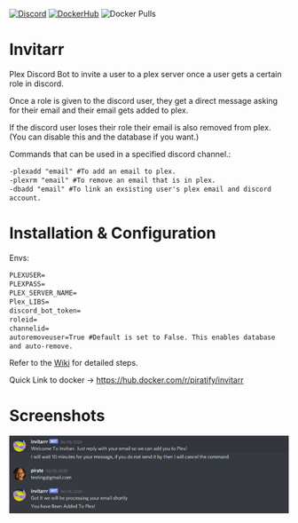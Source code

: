 [![Discord](https://img.shields.io/discord/708829995744755822?color=7289DA&label=Discord&style=for-the-badge&logo=discord)](https://discord.gg/vcxCytN) 
[![DockerHub](https://img.shields.io/badge/Docker-Hub-%23099cec?style=for-the-badge&logo=docker)](https://hub.docker.com/r/piratify/invitarr)
![Docker Pulls](https://img.shields.io/docker/pulls/piratify/invitarr?color=099cec&style=for-the-badge)
# Invitarr
Plex Discord Bot to invite a user to a plex server once a user gets a certain role in discord. 

Once a role is given to the discord user, they get a direct message asking for their email and their email gets added to plex. 

If the discord user loses their role their email is also removed from plex. (You can disable this and the database if you want.)

Commands that can be used in a specified discord channel.: 
```
-plexadd "email" #To add an email to plex. 
-plexrm "email" #To remove an email that is in plex. 
-dbadd "email" #To link an exsisting user's plex email and discord account.
```

# Installation & Configuration

Envs:

```
PLEXUSER=
PLEXPASS=
PLEX_SERVER_NAME=
Plex_LIBS=
discord_bot_token=
roleid=
channelid=
autoremoveuser=True #Default is set to False. This enables database and auto-remove. 
```

Refer to the [Wiki](https://github.com/Sleepingpirates/Invitarr/wiki) for detailed steps.

Quick Link to docker -> https://hub.docker.com/r/piratify/invitarr

# Screenshots
![bot](https://github.com/Sleepingpirates/Invitarr/blob/master/Screenshots/June_06.10.2020_07.08.21_PM.png)
